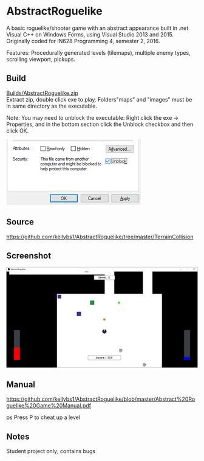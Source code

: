 # AbstractRoguelike

A basic roguelike/shooter game with an abstract appearance built in .net Visual C++ on Windows Forms, using Visual Studio 2013 and 2015.    
Originally coded for IN628 Programming 4, semester 2, 2016.

Features: Procedurally generated levels (tilemaps), multiple enemy types, scrolling viewport, pickups.


## Build

<a href="https://github.com/kellybs1/AbstractRoguelike/blob/master/Builds/AbstractRoguelike.zip?raw=true">Builds/AbstractRoguelike.zip</a>    
Extract zip, double click exe to play. Folders"maps" and "images" must be in same directory as the executable.

Note: You may need to unblock the executable: Right click the exe -> Properties, and in the bottom section click the Unblock checkbox and then click OK.

<img src="unblock.png">

## Source

https://github.com/kellybs1/AbstractRoguelike/tree/master/TerrainCollision



## Screenshot

<img src="screenshot.jpg" width="640" />


## Manual

https://github.com/kellybs1/AbstractRoguelike/blob/master/Abstract%20Roguelike%20Game%20Manual.pdf

ps Press P to cheat up a level


## Notes
Student project only; contains bugs
